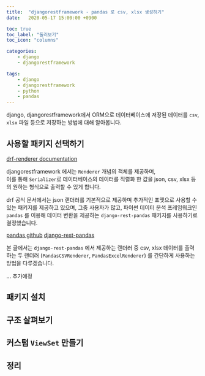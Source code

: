 ```yaml
---
title:  "djangorestframework - pandas 로 csv, xlsx 생성하기"
date:   2020-05-17 15:00:00 +0900

toc: true
toc_label: "둘러보기"
toc_icon: "columns"

categories: 
    - django
    - djangorestframework

tags:
    - django
    - djangorestframework
    - python
    - pandas
---
```


django, djangorestframework에서 ORM으로 데이터베이스에 저장된 데이터를 `csv`, `xlsx` 파일 등으로 저장하는 방법에 대해 알아봅니다.

##  사용할 패키지 선택하기

[drf-renderer documentation](https://www.django-rest-framework.org/api-guide/renderers/)

djangorestframework 에서는 `Renderer` 개념의 객체를 제공하며,   
이를 통해 `Serializer`로 데이터베이스의 데이터를 직렬화 한 값을 json, csv, xlsx 등의 원하는 형식으로 출력할 수 있게 합니다.

drf 공식 문서에서는 json 랜더러를 기본적으로 제공하며 추가적인 포맷으로 사용할 수 있는 패키지를 제공하고 있으며, 그중 사용자가 많고,
파이썬 데이터 분석 프레임워크인 `pandas` 를 이용해 데이터 변환을 제공하는 `django-rest-pandas` 패키지를 사용하기로 결정했습니다.

[pandas github](https://github.com/pandas-dev/pandas)
[django-rest-pandas](https://github.com/wq/django-rest-pandas)

본 글에서는 `django-rest-pandas` 에서 제공하는 랜더러 중 csv, xlsx 데이터를 출력하는 두 랜더러 (`PandasCSVRenderer`, `PandasExcelRenderer`) 를 간단하게 사용하는 방법을 다루겠습니다.

... 추가예정

## 패키지 설치

## 구조 살펴보기

## 커스텀 `ViewSet` 만들기

## 정리